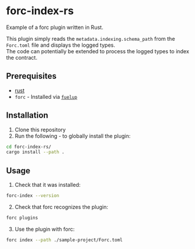 # forc-index-rs

Example of a forc plugin written in Rust.

This plugin simply reads the `metadata.indexing.schema_path` from the `Forc.toml` file and displays the logged types.  
The code can potentially be extended to process the logged types to index the contract.

## Prerequisites

- [rust](https://www.rust-lang.org/tools/install)
- `forc` - Installed via
  [`fuelup`](https://docs.fuel.network/guides/contract-quickstart/)

## Installation

1. Clone this repository
2. Run the following - to globally install the plugin:

```sh
cd forc-index-rs/
cargo install --path .
```

## Usage

1. Check that it was installed:

```sh
forc-index --version
```

2. Check that forc recognizes the plugin:

```sh
forc plugins
```

3. Use the plugin with forc:

```sh
forc index --path ./sample-project/Forc.toml
```
